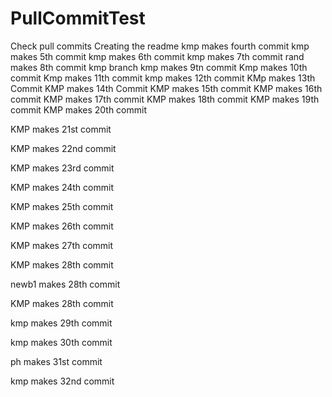 # PullCommitTest
Check pull commits
Creating the readme
kmp makes fourth commit
kmp makes 5th commit
kmp makes 6th commit
kmp makes 7th commit
rand makes 8th commit kmp branch
kmp makes 9tn commit
Kmp makes 10th commit
Kmp makes 11th commit
kmp makes 12th commit
KMp makes 13th Commit
KMP makes 14th Commit
KMP makes 15th commit
KMP makes 16th commit
KMP makes 17th commit
KMP makes 18th commit
KMP makes 19th commit
KMP makes 20th commit

KMP makes 21st commit

KMP makes 22nd commit

KMP makes 23rd commit

KMP makes 24th commit

KMP makes 25th commit

KMP makes 26th commit

KMP makes 27th commit

KMP makes 28th commit

newb1 makes 28th commit 

KMP makes 28th commit

kmp makes 29th commit

kmp makes 30th commit

ph makes 31st commit

kmp makes 32nd commit
